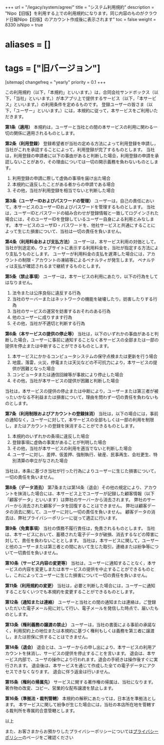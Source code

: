 +++
url = "/legacy/system/agree/"
title = "システム利用規約"
description = "Nipo【旧版】を利用する上での利用規約になります。同じ内容のものがクラウド日報Nipo【旧版】のアカウント作成後に表示されます"
toc = false
weight = 8330
isNipo = true
# aliases = []
# tags = ["旧バージョン"]
[sitemap]
  changefreq = "yearly"
  priority = 0.1
+++

この利用規約（以下，「本規約」といいます。）は，合同会社サンドボックス（以下，「当社」といいます。）が本アプリ上で提供するサービス（以下，「本サービス」といいます。）の利用条件を定めるものです。
登録ユーザーの皆さま（以下，「ユーザー」といいます。）には，本規約に従って，本サービスをご利用いただきます。

**第1条（適用）**
本規約は，ユーザーと当社との間の本サービスの利用に関わる一切の関係に適用されるものとします。

**第2条（利用登録）**
登録希望者が当社の定める方法によって利用登録を申請し，当社がこれを承認することによって，利用登録が完了するものとします。
当社は，利用登録の申請者に以下の事由があると判断した場合，利用登録の申請を承認しないことがあり，その理由については一切の開示義務を負わないものとします。

1. 利用登録の申請に際して虚偽の事項を届け出た場合
2. 本規約に違反したことがある者からの申請である場合
3. その他，当社が利用登録を相当でないと判断した場合

**第3条（ユーザーIDおよびパスワードの管理）**
ユーザーは，自己の責任において，本サービスのユーザーIDおよびパスワードを管理するものとします。
当社は，ユーザーIDとパスワードの組み合わせが登録情報と一致してログインされた場合には，そのユーザーIDを登録しているユーザー自身による利用とみなします。
本サービスのユーザID・パスワードを、他社サービスと共通にすることによって生じた損害について、当社は一切の責任を負いません。

**第4条（利用料金および支払方法）**
ユーザーは，本サービス利用の対価として，当社が別途定め，ウェブサイトに表示する利用料金を，当社が指定する方法により支払うものとします。
ユーザーが利用料金の支払を遅滞した場合には，アカウントの制限・アカウントの凍結等によるペナルティが発生します。
ペナルティは支払が確認されるまで継続するものとします。

**第5条（禁止事項）**
ユーザーは，本サービスの利用にあたり，以下の行為をしてはなりません。

1. 法令または公序良俗に違反する行為
1. 当社のサーバーまたはネットワークの機能を破壊したり，妨害したりする行為
1. 当社のサービスの運営を妨害するおそれのある行為
1. 他のユーザーに成りすます行為
1. その他，当社が不適切と判断する行為

**第6条（本サービスの提供の停止等）**
当社は，以下のいずれかの事由があると判断した場合，ユーザーに事前に通知することなく本サービスの全部または一部の提供を停止または中断することができるものとします。

1. 本サービスにかかるコンピュータシステムの保守点検または更新を行う場合
1. 地震，落雷，火災，停電または天災などの不可抗力により，本サービスの提供が困難となった場合
1. コンピュータまたは通信回線等が事故により停止した場合
1. その他，当社が本サービスの提供が困難と判断した場合

当社は，本サービスの提供の停止または中断により，ユーザーまたは第三者が被ったいかなる不利益または損害について，理由を問わず一切の責任を負わないものとします。

**第7条（利用制限およびアカウントの登録抹消）**
当社は，以下の場合には，事前の通知なく，ユーザーに対して，本サービスの全部もしくは一部の利用を制限し，またはアカウントの登録を抹消することができるものとします。

1. 本規約のいずれかの条項に違反した場合
1. 登録事項に虚偽の事実があることが判明した場合
1. その他，当社が本サービスの利用を適当でないと判断した場合
1. ユーザーに対し、差押、仮差押、強制執行、破産、民事再生、会社更生、特別清算の申立がなされた場合

当社は，本条に基づき当社が行った行為によりユーザーに生じた損害について，一切の責任を負いません。

**第8条（データ消去）**
第7条または第14条（退会）その他の規定により、アカウントを抹消した場合には、本サービス上でユーザーが記録した顧客情報（以下「顧客データ」といいます）は弊社のサーバーから消去されます。
弊社のサーバーから消去された顧客データを回復することはできません。
弊社は顧客データの消去に関して、ユーザーに対し一切の責任を負いません。
顧客データの消去は、弊社プライバシーポリシーに従って適正に行います。

**第9条（免責事項）**
当社の債務不履行責任は，免責されるものとします。
当社は、本サービスにおいて、蓄積された電子データが破損、消去するなどの障害に対して、責任を負わないこととします。
当社は，本サービスに関して，ユーザーと他のユーザーまたは第三者との間において生じた取引，連絡または紛争等について一切責任を負いません。

**第10条（サービス内容の変更等）**
当社は，ユーザーに通知することなく，本サービスの内容を変更しまたは本サービスの提供を中止することができるものとし，これによってユーザーに生じた損害について一切の責任を負いません。

**第11条（利用規約の変更）**
当社は，必要と判断した場合には，ユーザーに通知することなくいつでも本規約を変更することができるものとします。

**第12条（通知または連絡）**
ユーザーと当社との間の通知または連絡は，ご登録いただいた電子メール宛に対して行い、電子メールを発信した時点で、届いたものとします。

**第13条（権利義務の譲渡の禁止）**
ユーザーは，当社の書面による事前の承諾なく，利用契約上の地位または本規約に基づく権利もしくは義務を第三者に譲渡し，または担保に供することはできません。

**第14条（退会）**
退会とは、ユーザーからの申し出により、本サービスの利用アカウントを抹消し、サービスの提供を停止することを言います。
退会は、本サービス内部で、ユーザの操作により行われます。退会の手続きは操作後すぐに実行されます。
退会後は、本サービスを通じて作成した全ての電子データにアクセスできなくなります。
退会に伴う返金は行いません。

**第15条（権利の帰属先）**
サービスに関する著作権の帰属は、当社になります。著作物の改変、コピー、営業的な配布譲渡を禁止します。

**第16条（準拠法・裁判管轄）**
本規約の解釈にあたっては，日本法を準拠法とします。
本サービスに関して紛争が生じた場合には，当社の本店所在地を管轄する裁判所を専属的合意管轄とします。

以上

また、お客さまからお預かりしたプライバシーポリシーについては[プライバシーポリシー](/legacy/system/privacypolicy/)のページをご確認ください
